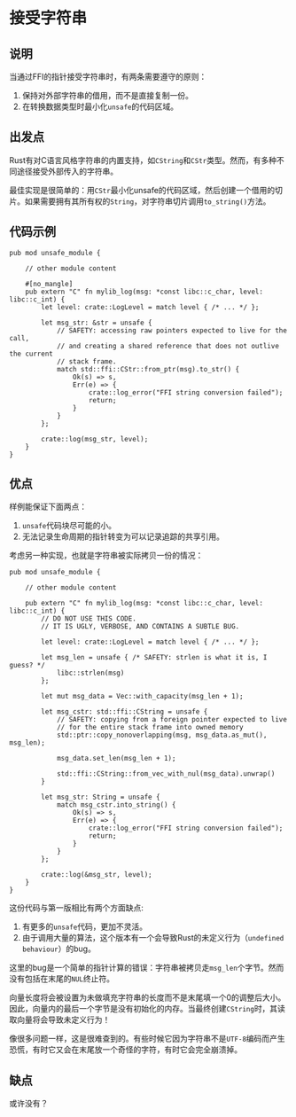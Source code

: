 # 接受字符串

## 说明

当通过FFI的指针接受字符串时，有两条需要遵守的原则：

1. 保持对外部字符串的借用，而不是直接复制一份。
2. 在转换数据类型时最小化`unsafe`的代码区域。

## 出发点

Rust有对C语言风格字符串的内置支持，如`CString`和`CStr`类型。然而，有多种不同途径接受外部传入的字符串。



最佳实现是很简单的：用`CStr`最小化unsafe的代码区域，然后创建一个借用的切片。如果需要拥有其所有权的`String`，对字符串切片调用`to_string()`方法。

## 代码示例

```rust,ignore
pub mod unsafe_module {

    // other module content

    #[no_mangle]
    pub extern "C" fn mylib_log(msg: *const libc::c_char, level: libc::c_int) {
        let level: crate::LogLevel = match level { /* ... */ };

        let msg_str: &str = unsafe {
            // SAFETY: accessing raw pointers expected to live for the call,
            // and creating a shared reference that does not outlive the current
            // stack frame.
            match std::ffi::CStr::from_ptr(msg).to_str() {
                Ok(s) => s,
                Err(e) => {
                    crate::log_error("FFI string conversion failed");
                    return;
                }
            }
        };

        crate::log(msg_str, level);
    }
}
```

## 优点

样例能保证下面两点：

1. `unsafe`代码块尽可能的小。
2. 无法记录生命周期的指针转变为可以记录追踪的共享引用。

考虑另一种实现，也就是字符串被实际拷贝一份的情况：

```rust,ignore
pub mod unsafe_module {

    // other module content

    pub extern "C" fn mylib_log(msg: *const libc::c_char, level: libc::c_int) {
        // DO NOT USE THIS CODE.
        // IT IS UGLY, VERBOSE, AND CONTAINS A SUBTLE BUG.

        let level: crate::LogLevel = match level { /* ... */ };

        let msg_len = unsafe { /* SAFETY: strlen is what it is, I guess? */
            libc::strlen(msg)
        };

        let mut msg_data = Vec::with_capacity(msg_len + 1);

        let msg_cstr: std::ffi::CString = unsafe {
            // SAFETY: copying from a foreign pointer expected to live
            // for the entire stack frame into owned memory
            std::ptr::copy_nonoverlapping(msg, msg_data.as_mut(), msg_len);

            msg_data.set_len(msg_len + 1);

            std::ffi::CString::from_vec_with_nul(msg_data).unwrap()
        }

        let msg_str: String = unsafe {
            match msg_cstr.into_string() {
                Ok(s) => s,
                Err(e) => {
                    crate::log_error("FFI string conversion failed");
                    return;
                }
            }
        };

        crate::log(&msg_str, level);
    }
}
```

这份代码与第一版相比有两个方面缺点:

1. 有更多的`unsafe`代码，更加不灵活。
3. 由于调用大量的算法，这个版本有一个会导致Rust的未定义行为（`undefined behaviour`）的bug。

这里的bug是一个简单的指针计算的错误：字符串被拷贝走`msg_len`个字节。然而没有包括在末尾的`NUL`终止符。


向量长度将会被设置为未做填充字符串的长度而不是末尾填一个0的调整后大小。因此，向量内的最后一个字节是没有初始化的内存。当最终创建`CString`时，其读取向量将会导致未定义行为！


像很多问题一样，这是很难查到的。有些时候它因为字符串不是`UTF-8`编码而产生恐慌，有时它又会在末尾放一个奇怪的字符，有时它会完全崩溃掉。

## 缺点

或许没有？
